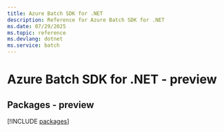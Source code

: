 ```yaml
---
title: Azure Batch SDK for .NET
description: Reference for Azure Batch SDK for .NET
ms.date: 07/29/2025
ms.topic: reference
ms.devlang: dotnet
ms.service: batch
---
```

# Azure Batch SDK for .NET - preview
## Packages - preview
[!INCLUDE [packages](batch-index.md)]
